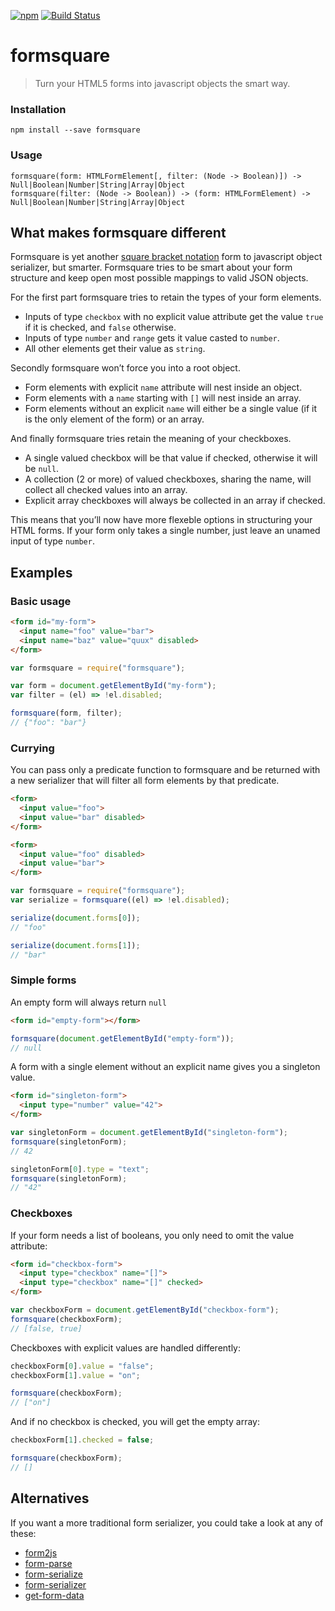 [![npm](https://img.shields.io/npm/v/formsquare.svg)](https://www.npmjs.com/package/formsquare)
[![Build Status](https://travis-ci.org/runarberg/formsquare.svg?branch=master)](https://travis-ci.org/runarberg/formsquare)

formsquare
==========

> Turn your HTML5 forms into javascript objects the smart way.

### Installation

```
npm install --save formsquare
```

### Usage

```
formsquare(form: HTMLFormElement[, filter: (Node -> Boolean)]) -> Null|Boolean|Number|String|Array|Object
formsquare(filter: (Node -> Boolean)) -> (form: HTMLFormElement) -> Null|Boolean|Number|String|Array|Object
```

What makes formsquare different
-------------------------------

Formsquare is yet another [square bracket notation][1] form to
javascript object serializer, but smarter. Formsquare tries
to be smart about your form structure and keep open most possible
mappings to valid JSON objects.

For the first part formsquare tries to retain the types of your form
elements.

* Inputs of type `checkbox` with no explicit value attribute get the
  value `true` if it is checked, and `false` otherwise.
* Inputs of type `number` and `range` gets it value casted to `number`.
* All other elements get their value as `string`.

Secondly formsquare won’t force you into a root object.

* Form elements with explicit `name` attribute will nest inside an
  object.
* Form elements with a `name` starting with `[]` will nest inside an
  array.
* Form elements without an explicit `name` will either be a single
  value (if it is the only element of the form) or an array.

And finally formsquare tries retain the meaning of your checkboxes.

* A single valued checkbox will be that value if checked, otherwise it
  will be `null`.
* A collection (2 or more) of valued checkboxes, sharing the name,
  will collect all checked values into an array.
* Explicit array checkboxes will always be collected in an array if
  checked.

This means that you’ll now have more flexeble options in structuring
your HTML forms. If your form only takes a single number, just leave
an unamed input of type `number`.

Examples
--------

### Basic usage

```html
<form id="my-form">
  <input name="foo" value="bar">
  <input name="baz" value="quux" disabled>
</form>
```

```js
var formsquare = require("formsquare");

var form = document.getElementById("my-form");
var filter = (el) => !el.disabled;

formsquare(form, filter);
// {"foo": "bar"}
```

### Currying

You can pass only a predicate function to formsquare and be returned
with a new serializer that will filter all form elements by that
predicate.

```html
<form>
  <input value="foo">
  <input value="bar" disabled>
</form>

<form>
  <input value="foo" disabled>
  <input value="bar">
</form>
```

```js
var formsquare = require("formsquare");
var serialize = formsquare((el) => !el.disabled);

serialize(document.forms[0]);
// "foo"

serialize(document.forms[1]);
// "bar"
```

### Simple forms

An empty form will always return `null`

```html
<form id="empty-form"></form>
```

```js
formsquare(document.getElementById("empty-form"));
// null
```

A form with a single element without an explicit name gives you a
singleton value.

```html
<form id="singleton-form">
  <input type="number" value="42">
</form>
```

```js
var singletonForm = document.getElementById("singleton-form");
formsquare(singletonForm);
// 42

singletonForm[0].type = "text";
formsquare(singletonForm);
// "42"
```

### Checkboxes

If your form needs a list of booleans, you only need to omit the value
attribute:

```html
<form id="checkbox-form">
  <input type="checkbox" name="[]">
  <input type="checkbox" name="[]" checked>
</form>
```

```js
var checkboxForm = document.getElementById("checkbox-form");
formsquare(checkboxForm);
// [false, true]
```

Checkboxes with explicit values are handled differently:

```js
checkboxForm[0].value = "false";
checkboxForm[1].value = "on";

formsquare(checkboxForm);
// ["on"]
```

And if no checkbox is checked, you will get the empty array:

```js
checkboxForm[1].checked = false;

formsquare(checkboxForm);
// []
```

Alternatives
------------

If you want a more traditional form serializer, you could take a look
at any of these:

* [form2js](https://www.npmjs.com/package/form2js)
* [form-parse](https://www.npmjs.com/package/form-parse)
* [form-serialize](https://www.npmjs.com/package/form-serialize)
* [form-serializer](https://www.npmjs.com/package/form-serializer)
* [get-form-data](https://www.npmjs.com/package/get-form-data)

[1]: https://www.w3.org/TR/html-json-forms/
